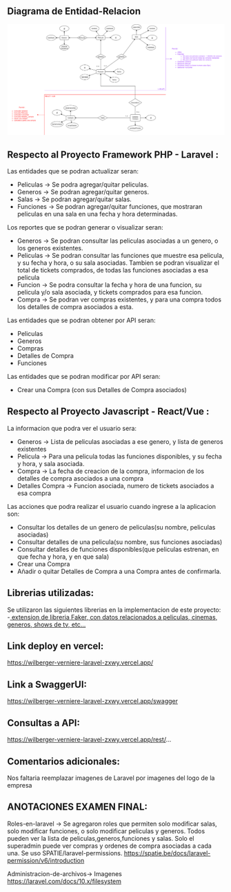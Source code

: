 ## Diagrama de Entidad-Relacion
![imagen](documentacion/DiagramaEntidad-Relacion.png)

## Respecto al Proyecto Framework PHP - Laravel :
Las entidades que se podran actualizar seran:
- Peliculas -> Se podra agregar/quitar peliculas.
- Generos -> Se podran agregar/quitar generos.
- Salas -> Se podran agregar/quitar salas.
- Funciones -> Se podran agregar/quitar funciones, que mostraran peliculas en una sala en una fecha y hora determinadas.

Los reportes que se podran generar o visualizar seran:
- Generos -> Se podran consultar las peliculas asociadas a un genero, o los generos existentes.
- Peliculas -> Se podran consultar las funciones que muestre esa pelicula, y su fecha y hora, o su sala asociadas. Tambien se podran visualizar el total de tickets comprados, de todas las funciones asociadas a esa pelicula
- Funcion -> Se podra consultar la fecha y hora de una funcion, su pelicula y/o sala asociada, y tickets comprados para esa funcion.
- Compra -> Se podran ver compras existentes, y para una compra todos los detalles de compra asociados a esta.

Las entidades que se podran obtener por API seran:
- Peliculas
- Generos
- Compras
- Detalles de Compra
- Funciones

Las entidades que se podran modificar por API seran:
- Crear una Compra (con sus Detalles de Compra asociados)

## Respecto al Proyecto Javascript - React/Vue :
La informacion que podra ver el usuario sera:
- Generos -> Lista de peliculas asociadas a ese genero, y lista de generos existentes
- Pelicula -> Para una pelicula todas las funciones disponibles, y su fecha y hora, y sala asociada.
- Compra -> La fecha de creacion de la compra, informacion de los detalles de compra asociados a una compra
- Detalles Compra -> Funcion asociada, numero de tickets asociados a esa compra

Las acciones que podra realizar el usuario cuando ingrese a la aplicacion son:
- Consultar los detalles de un genero de peliculas(su nombre, peliculas asociadas)
- Consultar detalles de una pelicula(su nombre, sus funciones asociadas)
- Consultar detalles de funciones disponibles(que peliculas estrenan, en que fecha y hora, y en que sala)
- Crear una Compra
- Añadir o quitar Detalles de Compra a una Compra antes de confirmarla.

## Librerias utilizadas:
Se utilizaron las siguientes librerias en la implementacion de este proyecto:
-<a href="https://github.com/JulienRAVIA/FakerCinemaProviders"> extension de libreria Faker, con datos relacionados a peliculas, cinemas, generos, shows de tv, etc...</a>

## Link deploy en vercel:
https://wilberger-verniere-laravel-zxwy.vercel.app/

## Link a SwaggerUI:
https://wilberger-verniere-laravel-zxwy.vercel.app/swagger

## Consultas a API:
https://wilberger-verniere-laravel-zxwy.vercel.app/rest/...

## Comentarios adicionales:
Nos faltaria reemplazar imagenes de Laravel por imagenes del logo de la empresa


## ANOTACIONES EXAMEN FINAL:
Roles-en-laravel -> Se agregaron roles que permiten solo modificar salas, solo modificar funciones, o solo modificar peliculas y generos. Todos pueden ver la lista de peliculas,generos,funciones y salas. Solo el superadmin puede ver compras y ordenes de compra asociadas a cada una. Se uso SPATIE/laravel-permissions. 
https://spatie.be/docs/laravel-permission/v6/introduction

Administracion-de-archivos-> Imagenes
https://laravel.com/docs/10.x/filesystem